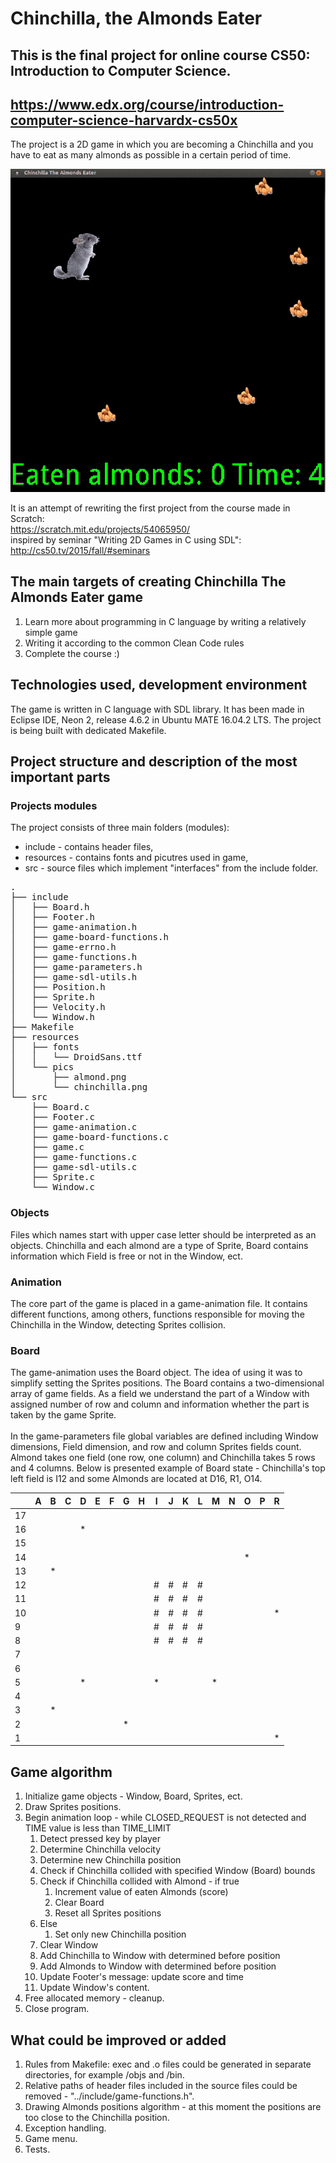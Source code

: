 # Chinchilla, the Almonds Eater

## This is the final project for online course CS50: Introduction to Computer Science.
## https://www.edx.org/course/introduction-computer-science-harvardx-cs50x

The project is a 2D game in which you are becoming a Chinchilla and you have to
eat as many almonds as possible in a certain period of time.

![GameGif](https://raw.githubusercontent.com/rmigacz/cs50-final/assets/cs50-final-state-gameplay.gif)

It is an attempt of rewriting the first project from the course made in Scratch: <br/>
https://scratch.mit.edu/projects/54065950/ </br>
inspired by seminar "Writing 2D Games in C using SDL": </br>
http://cs50.tv/2015/fall/#seminars

## The main targets of creating Chinchilla The Almonds Eater game
1. Learn more about programming in C language by writing a relatively simple game
2. Writing it according to the common Clean Code rules
3. Complete the course :)

## Technologies used, development environment
The game is written in C language with SDL library. It has been made in Eclipse IDE,
Neon 2, release 4.6.2 in Ubuntu MATE 16.04.2 LTS. The project is being built with
dedicated Makefile.

## Project structure and description of the most important parts
### Projects modules
The project consists of three main folders (modules):
- include - contains header files,
- resources - contains fonts and picutres used in game,
- src - source files which implement "interfaces" from the
include folder.

<pre>
.
├── include
│   ├── Board.h
│   ├── Footer.h
│   ├── game-animation.h
│   ├── game-board-functions.h
│   ├── game-errno.h
│   ├── game-functions.h
│   ├── game-parameters.h
│   ├── game-sdl-utils.h
│   ├── Position.h
│   ├── Sprite.h
│   ├── Velocity.h
│   └── Window.h
├── Makefile
├── resources
│   ├── fonts
│   │   └── DroidSans.ttf
│   └── pics
│       ├── almond.png
│       └── chinchilla.png
└── src
    ├── Board.c
    ├── Footer.c
    ├── game-animation.c
    ├── game-board-functions.c
    ├── game.c
    ├── game-functions.c
    ├── game-sdl-utils.c
    ├── Sprite.c
    └── Window.c
</pre>

### Objects

Files which names start with upper case letter should be interpreted as an objects.
Chinchilla and each almond are a type of Sprite, Board contains information which 
Field is free or not in the Window, ect.

### Animation

The core part of the game is placed in a game-animation file. It contains different functions, among others, functions
responsible for moving the Chinchilla in the Window, detecting Sprites collision.

### Board

The game-animation uses the Board object. The idea of using it was to simplify 
setting the Sprites positions.
The Board contains a two-dimensional array of game fields. As a field we understand
the part of a Window with assigned number of row and column and information whether
the part is taken by the game Sprite. </br></br>
In the game-parameters file global variables are defined including Window dimensions,
Field dimension, and row and column Sprites fields count. Almond
takes one field (one row, one column) and Chinchilla takes 5 rows and 4 columns.
Below is presented example of Board state - Chinchilla's top left field is I12
and some Almonds are located at D16, R1, O14.

|    | A | B | C | D | E | F | G | H | I | J | K | L | M | N | O | P | R |
|----|---|---|---|---|---|---|---|---|---|---|---|---|---|---|---|---|---|
| 17 |   |   |   |   |   |   |   |   |   |   |   |   |   |   |   |   |   |
| 16 |   |   |   | * |   |   |   |   |   |   |   |   |   |   |   |   |   |
| 15 |   |   |   |   |   |   |   |   |   |   |   |   |   |   |   |   |   |
| 14 |   |   |   |   |   |   |   |   |   |   |   |   |   |   | * |   |   |
| 13 |   | * |   |   |   |   |   |   |   |   |   |   |   |   |   |   |   |
| 12 |   |   |   |   |   |   |   |   | # | # | # | # |   |   |   |   |   |
| 11 |   |   |   |   |   |   |   |   | # | # | # | # |   |   |   |   |   |
| 10 |   |   |   |   |   |   |   |   | # | # | # | # |   |   |   |   | * |
| 9  |   |   |   |   |   |   |   |   | # | # | # | # |   |   |   |   |   |
| 8  |   |   |   |   |   |   |   |   | # | # | # | # |   |   |   |   |   |
| 7  |   |   |   |   |   |   |   |   |   |   |   |   |   |   |   |   |   |
| 6  |   |   |   |   |   |   |   |   |   |   |   |   |   |   |   |   |   |
| 5  |   |   |   | * |   |   |   |   | * |   |   |   | * |   |   |   |   |
| 4  |   |   |   |   |   |   |   |   |   |   |   |   |   |   |   |   |   |
| 3  |   | * |   |   |   |   |   |   |   |   |   |   |   |   |   |   |   |
| 2  |   |   |   |   |   |   | * |   |   |   |   |   |   |   |   |   |   |
| 1  |   |   |   |   |   |   |   |   |   |   |   |   |   |   |   |   | * |

## Game algorithm
1. Initialize game objects - Window, Board, Sprites, ect.
2. Draw Sprites positions.
3. Begin animation loop - while CLOSED_REQUEST is not detected and TIME value is less than TIME_LIMIT
	1. Detect pressed key by player
	2. Determine Chinchilla velocity
	3. Determine new Chinchilla position
	4. Check if Chinchilla collided with specified Window (Board) bounds
	5. Check if Chinchilla collided with Almond - if true
		1. Increment value of eaten Almonds (score)
		2. Clear Board
		3. Reset all Sprites positions
	6. Else
		1. Set only new Chinchilla position
	7. Clear Window
	8. Add Chinchilla to Window with determined before position
	9. Add Almonds to Window with determined before position
	10. Update Footer's message: update score and time
	11. Update Window's content.
4. Free allocated memory - cleanup.
5. Close program.

## What could be improved or added
1. Rules from Makefile: exec and .o files could be generated in separate directories, for example /objs and /bin.
2. Relative paths of header files included in the source files could be removed - "../include/game-functions.h".
3. Drawing Almonds positions algorithm - at this moment the positions are too close to the Chinchilla position.
4. Exception handling.
5. Game menu.
6. Tests.
